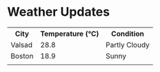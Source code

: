 # Weather Updates

<!-- WEATHER-UPDATE-START -->
<table><tr><th>City</th><th>Temperature (°C)</th><th>Condition</th></tr><tr><td>Valsad</td><td>28.8</td><td>Partly Cloudy</td></tr><tr><td>Boston</td><td>18.9</td><td>Sunny</td></tr><tr><td></td><td></td><td></td></tr></table>
<!-- WEATHER-UPDATE-END -->
